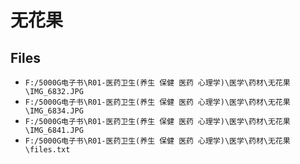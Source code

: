 # 无花果

## Files

- `F:/5000G电子书\R01-医药卫生(养生 保健 医药 心理学)\医学\药材\无花果\IMG_6832.JPG`
- `F:/5000G电子书\R01-医药卫生(养生 保健 医药 心理学)\医学\药材\无花果\IMG_6834.JPG`
- `F:/5000G电子书\R01-医药卫生(养生 保健 医药 心理学)\医学\药材\无花果\IMG_6841.JPG`
- `F:/5000G电子书\R01-医药卫生(养生 保健 医药 心理学)\医学\药材\无花果\files.txt`
